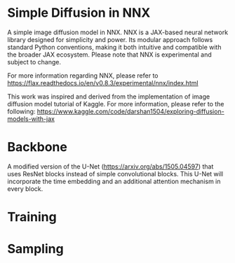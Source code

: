 # Simple Diffusion in NNX
A simple image diffusion model in NNX. NNX is a JAX-based neural network library designed for simplicity and power. Its modular approach follows standard Python conventions, making it both intuitive and compatible with the broader JAX ecosystem. Please note that NNX is experimental and subject to change.

For more information regarding NNX, please refer to https://flax.readthedocs.io/en/v0.8.3/experimental/nnx/index.html

This work was inspired and derived from the implementation of image diffusion model tutorial of Kaggle. For more information, please refer to the following:
https://www.kaggle.com/code/darshan1504/exploring-diffusion-models-with-jax


# Backbone
A modified version of the U-Net (https://arxiv.org/abs/1505.04597) that uses ResNet blocks instead of simple convolutional blocks. This U-Net will incorporate the time embedding and an additional attention mechanism in every block.


# Training


# Sampling





